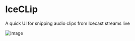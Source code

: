 # IceCLip
A quick UI for snipping audio clips from Icecast streams live

![image](https://github.com/ColinRoitt/iceclip/assets/9614541/e7cae9b8-e7a8-4efa-b4d4-7cbb047297d1)
